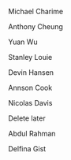 Michael Charime

Anthony Cheung

Yuan Wu

Stanley Louie

Devin Hansen

Annson Cook

Nicolas Davis

Delete later

Abdul Rahman

Delfina Gist

